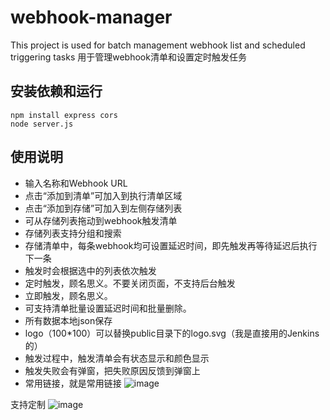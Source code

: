 # webhook-manager
This project is used for batch management webhook list and scheduled triggering tasks 
用于管理webhook清单和设置定时触发任务

## 安装依赖和运行
```
npm install express cors
node server.js
```
## 使用说明
- 输入名称和Webhook URL
- 点击“添加到清单”可加入到执行清单区域
- 点击“添加到存储”可加入到左侧存储列表
- 可从存储列表拖动到webhook触发清单
- 存储列表支持分组和搜索
- 存储清单中，每条webhook均可设置延迟时间，即先触发再等待延迟后执行下一条
- 触发时会根据选中的列表依次触发
- 定时触发，顾名思义。不要关闭页面，不支持后台触发
- 立即触发，顾名思义。
- 可支持清单批量设置延迟时间和批量删除。
- 所有数据本地json保存
- logo（100*100）可以替换public目录下的logo.svg（我是直接用的Jenkins的）
- 触发过程中，触发清单会有状态显示和颜色显示
- 触发失败会有弹窗，把失败原因反馈到弹窗上
- 常用链接，就是常用链接
![image](https://github.com/user-attachments/assets/b631d2f1-139b-425d-ab05-afcac8c9cc3e)

支持定制
![image](https://github.com/user-attachments/assets/f5c5fa49-670e-46d5-b108-6d97c4489912)
